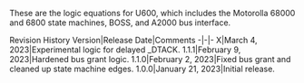 These are the logic equations for U600, which includes the Motorolla 68000 and 6800 state machines, BOSS, and A2000 bus interface.

Revision History
Version|Release Date|Comments
-|-|-
X|March 4, 2023|Experimental logic for delayed _DTACK.
1.1.1|February 9, 2023|Hardened bus grant logic.
1.1.0|February 2, 2023|Fixed bus grant and cleaned up state machine edges.
1.0.0|January 21, 2023|Initial release.

